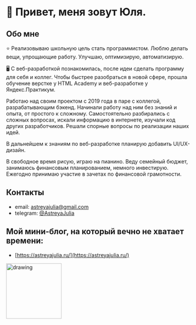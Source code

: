 # 👋 Привет, меня зовут Юля.

## Обо мне
⭐ Реализовываю школьную цель стать программистом. Люблю делать вещи, упрощающие работу. Улучшаю, оптимизирую, автоматизирую.

🖥️ С веб-разработкой познакомилась, после идеи сделать программу для себя и коллег. Чтобы быстрее разобраться в новой сфере, прошла обучение 
верстке у HTML Academy и веб-разработке у Яндекс.Практикум.

Работаю над своим проектом с 2019 года в паре с коллегой, разрабатывающим бэкенд. Начинали работу над ним без знаний и опыта, от 
простого к сложному. Самостоятельно разбирались с сложных вопросах, искали информацию в интернете, изучали код других разработчиков. Решали 
спорные вопросы по реализации наших идей.

В дальнейшем к знаниям по веб-разработке планирую добавить UI/UX-дизайн.

В свободное время рисую, играю на пианино.
Веду семейный бюджет, занимаюсь финансовым планированием, немного инвестирую. 
Ежегодно принимаю участие в зачетах по финансовой грамотности.

## Контакты
* email: [astreyajulia@gmail.com](mailto:astreyajulia@gmail.com)
* telegram: [@AstreyaJulia](https://t.me/AstreyaJulia)

## Мой мини-блог, на который вечно не хватает времени:
* [https://astreyajulia.ru/](https://astreyajulia.ru/)

<img src="https://habrastorage.org/r/w1560/storage3/b90/0bb/09d/b900bb09d77cbfe062946b13ce9bd3d1.png" alt="drawing" style="width:150px;"/>
